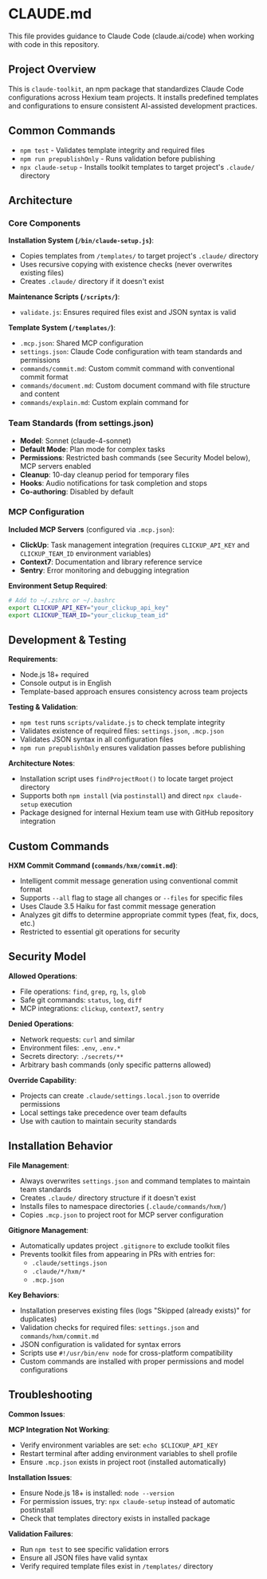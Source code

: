 # CLAUDE.md

This file provides guidance to Claude Code (claude.ai/code) when working with code in this repository.

## Project Overview

This is `claude-toolkit`, an npm package that standardizes Claude Code configurations across Hexium team projects. It installs predefined templates and configurations to ensure consistent AI-assisted development practices.

## Common Commands

- `npm test` - Validates template integrity and required files
- `npm run prepublishOnly` - Runs validation before publishing
- `npx claude-setup` - Installs toolkit templates to target project's `.claude/` directory

## Architecture

### Core Components

**Installation System (`/bin/claude-setup.js`)**:

- Copies templates from `/templates/` to target project's `.claude/` directory
- Uses recursive copying with existence checks (never overwrites existing files)
- Creates `.claude/` directory if it doesn't exist

**Maintenance Scripts (`/scripts/`)**:

- `validate.js`: Ensures required files exist and JSON syntax is valid

**Template System (`/templates/`)**:

- `.mcp.json`: Shared MCP configuration
- `settings.json`: Claude Code configuration with team standards and permissions
- `commands/commit.md`: Custom commit command with conventional commit format
- `commands/document.md`: Custom document command with file structure and content
- `commands/explain.md`: Custom explain command for

### Team Standards (from settings.json)

- **Model**: Sonnet (claude-4-sonnet)
- **Default Mode**: Plan mode for complex tasks
- **Permissions**: Restricted bash commands (see Security Model below), MCP servers enabled
- **Cleanup**: 10-day cleanup period for temporary files
- **Hooks**: Audio notifications for task completion and stops
- **Co-authoring**: Disabled by default

### MCP Configuration

**Included MCP Servers** (configured via `.mcp.json`):

- **ClickUp**: Task management integration (requires `CLICKUP_API_KEY` and `CLICKUP_TEAM_ID` environment variables)
- **Context7**: Documentation and library reference service
- **Sentry**: Error monitoring and debugging integration

**Environment Setup Required**:

```bash
# Add to ~/.zshrc or ~/.bashrc
export CLICKUP_API_KEY="your_clickup_api_key"
export CLICKUP_TEAM_ID="your_clickup_team_id"
```

## Development & Testing

**Requirements**:

- Node.js 18+ required
- Console output is in English
- Template-based approach ensures consistency across team projects

**Testing & Validation**:

- `npm test` runs `scripts/validate.js` to check template integrity
- Validates existence of required files: `settings.json`, `.mcp.json`
- Validates JSON syntax in all configuration files
- `npm run prepublishOnly` ensures validation passes before publishing

**Architecture Notes**:

- Installation script uses `findProjectRoot()` to locate target project directory
- Supports both `npm install` (via `postinstall`) and direct `npx claude-setup` execution
- Package designed for internal Hexium team use with GitHub repository integration

## Custom Commands

**HXM Commit Command (`commands/hxm/commit.md`)**:

- Intelligent commit message generation using conventional commit format
- Supports `--all` flag to stage all changes or `--files` for specific files
- Uses Claude 3.5 Haiku for fast commit message generation
- Analyzes git diffs to determine appropriate commit types (feat, fix, docs, etc.)
- Restricted to essential git operations for security

## Security Model

**Allowed Operations**:

- File operations: `find`, `grep`, `rg`, `ls`, `glob`
- Safe git commands: `status`, `log`, `diff`
- MCP integrations: `clickup`, `context7`, `sentry`

**Denied Operations**:

- Network requests: `curl` and similar
- Environment files: `.env`, `.env.*`
- Secrets directory: `./secrets/**`
- Arbitrary bash commands (only specific patterns allowed)

**Override Capability**:

- Projects can create `.claude/settings.local.json` to override permissions
- Local settings take precedence over team defaults
- Use with caution to maintain security standards

## Installation Behavior

**File Management**:

- Always overwrites `settings.json` and command templates to maintain team standards
- Creates `.claude/` directory structure if it doesn't exist
- Installs files to namespace directories (`.claude/commands/hxm/`)
- Copies `.mcp.json` to project root for MCP server configuration

**Gitignore Management**:

- Automatically updates project `.gitignore` to exclude toolkit files
- Prevents toolkit files from appearing in PRs with entries for:
  - `.claude/settings.json`
  - `.claude/*/hxm/*`
  - `.mcp.json`

**Key Behaviors**:

- Installation preserves existing files (logs "Skipped (already exists)" for duplicates)
- Validation checks for required files: `settings.json` and `commands/hxm/commit.md`
- JSON configuration is validated for syntax errors
- Scripts use `#!/usr/bin/env node` for cross-platform compatibility
- Custom commands are installed with proper permissions and model configurations

## Troubleshooting

**Common Issues**:

**MCP Integration Not Working**:

- Verify environment variables are set: `echo $CLICKUP_API_KEY`
- Restart terminal after adding environment variables to shell profile
- Ensure `.mcp.json` exists in project root (installed automatically)

**Installation Issues**:

- Ensure Node.js 18+ is installed: `node --version`
- For permission issues, try: `npx claude-setup` instead of automatic postinstall
- Check that templates directory exists in installed package

**Validation Failures**:

- Run `npm test` to see specific validation errors
- Ensure all JSON files have valid syntax
- Verify required template files exist in `/templates/` directory
